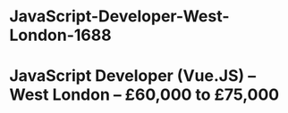 # JavaScript-Developer-West-London-1688
# JavaScript Developer (Vue.JS) – West London – £60,000 to £75,000 
